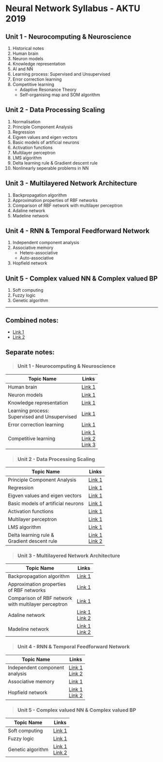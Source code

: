 <!---
---
puppeteer:
    pdf:
        format: A4
        displayHeaderFooter: false
        margin:
            top: 2cm
            right: 1cm
            bottom: 2cm
            left: 1cm
    image:
        quality: 100
        fullPage: true
---
--->
# Neural Network Syllabus - AKTU 2019

## Unit 1 - **Neurocomputing & Neuroscience**
1. Historical notes
2. Human brain
3. Neuron models
4. Knowledge representation
5. AI and NN
6. Learning process: Supervised and Unsupervised
7. Error correction learning
8. Competitive learning
    - Adaptive Resonance Theory
    - Self-organising map and SOM algorithm

## Unit 2 - **Data Processing Scaling**

1. Normalisation
3. Principle Component Analysis
4. Regression
6. Eigven values and eigen vectors
7. Basic models of artificial neurons
8. Activation functions
10. Multilayer perceptron
11. LMS algorithm
12. Delta learning rule & Gradient descent rule
13. Nonlinearly seperable problems in NN

## Unit 3 - **Multilayered Network Architecture**
1. Backpropagation algorithm
2. Approximation properties of RBF networks
3. Comparison of RBF network with multilayer perceptron
4. Adaline network
5. Madeline network

##  Unit 4 - **RNN & Temporal Feedforward Network**
1. Independent component analysis
2. Associative memory
    - Hetero-associative
    - Auto-associative
3. Hopfield network

## Unit 5 - **Complex valued NN & Complex valued BP**
1. Soft computing
2. Fuzzy logic
3. Genetic algorithm


---

## Combined notes:

* [Link 1][cn-1]
* [Link 2][cn-2]

## Separate notes:
>### Unit 1 - **Neurocomputing & Neuroscience**
| Topic Name | Links |
| --- | --- |
| Human brain | [Link 1][1] |
| Neuron models | [Link 1][2] |
| Knowledge representation | [Link 1][5] |
| Learning process: <br/>Supervised and Unsupervised | [Link 1][4] |
| Error correction learning | [Link 1][6] |
| Competitive learning | [Link 1][7]<br/>[Link 2][8]<br/>[Link 3][9] |

>### Unit 2 - **Data Processing Scaling**
| Topic Name | Links |
| --- | --- |
| Principle Component Analysis | [Link 1][10] |
| Regression | [Link 1][11] |
| Eigven values and eigen vectors | [Link 1][12] |
| Basic models of artificial neurons | [Link 1][13] |
| Activation functions | [Link 1][14] |
| Multilayer perceptron | [Link 1][15] |
| LMS algorithm | [Link 1][16] |
| Delta learning rule & <br/>Gradient descent rule | [Link 1][17]<br/>[Link 2][18] |

>### Unit 3 - **Multilayered Network Architecture**
| Topic Name | Links |
| --- | --- |
| Backpropagation algorithm | [Link 1][19] |
| Approximation properties <br/>of RBF networks | [Link 1][20] |
| Comparison of RBF network <br/>with multilayer perceptron | [Link 1][20] |
| Adaline network | [Link 1][21]<br/>[Link 2][22] |
| Madeline network | [Link 1][23]<br/>[Link 2][24] |

>### Unit 4 - **RNN & Temporal Feedforward Network**
| Topic Name | Links |
| --- | --- |
| Independent component <br/>analysis | [Link 1][25]<br/>[Link 2][26] |
| Associative memory | [Link 1][27] |
| Hopfield network | [Link 1][28]<br/>[Link 2][29] |

>### Unit 5 - **Complex valued NN & Complex valued BP**
| Topic Name | Links |
| --- | --- |
| Soft computing | [Link 1][30] |
| Fuzzy logic | [Link 1][31] |
| Genetic algorithm | [Link 1][32]<br/>[Link 2][33] |



[1]: https://docs.google.com/viewer?a=v&pid=sites&srcid=ZGVmYXVsdGRvbWFpbnxpaHNhbnlhc3NpbjJ8Z3g6NDQyYzU2NzY3ZjhlZjMwZQ
[2]: https://docs.google.com/viewer?a=v&pid=sites&srcid=ZGVmYXVsdGRvbWFpbnxpaHNhbnlhc3NpbjJ8Z3g6NGY0Nzk4YWU0YzBhZmRkNQ
[3]: https://docs.google.com/viewer?a=v&pid=sites&srcid=ZGVmYXVsdGRvbWFpbnxpaHNhbnlhc3NpbjJ8Z3g6NGY4MjNjN2Y4ZTdhNWM2MQ
[4]: https://techdifferences.com/difference-between-supervised-and-unsupervised-learning.html
[5]: http://www.cs.bham.ac.uk/~jxb/IAI/w5.pdf
[6]: https://en.wikibooks.org/wiki/Artificial_Neural_Networks/Error-Correction_Learning
[7]: http://research.cs.tamu.edu/prism/lectures/pr/pr_l16.pdf
[8]: http://www.cs.bham.ac.uk/~jxb/NN/l17.pdf
[9]: http://www.cs.csi.cuny.edu/~natacha/TeachFall_2008/GradCenter/StudentProjects/Proj1/ART.pdf
[10]: https://www.youtube.com/watch?v=g-Hb26agBFg
[11]: https://www.youtube.com/watch?v=zPG4NjIkCjc
[12]: https://www.khanacademy.org/math/linear-algebra/alternate-bases/eigen-everything/v/linear-algebra-introduction-to-eigenvalues-and-eigenvectors
[13]: https://cnl.salk.edu/~schraudo/teach/NNcourse/ann-overview.html
[14]: https://www.youtube.com/watch?v=9vB5nzrL4hY
[15]: https://machinelearningmastery.com/neural-networks-crash-course/
[16]: https://www.khanacademy.org/math/linear-algebra/alternate-bases/orthogonal-projections/v/linear-algebra-least-squares-approximation
[17]: https://www.youtube.com/watch?v=bb8c-QwhY-U
[18]: https://www.youtube.com/watch?v=dY9PuTIvRx0
[19]: https://www.youtube.com/watch?v=LOc_y67AzCA
[20]: http://home.iitk.ac.in/~lbehera/Files/Lecture5_RBFN.pdf
[21]: https://www.youtube.com/watch?v=SRRcrl4WBnc
[22]: https://www.youtube.com/watch?v=kUOKr0Dn9Bc
[23]: https://www.youtube.com/watch?v=5FYYiFMZPb0
[24]: https://www.youtube.com/watch?v=0Dngri5tifQ
[25]: https://www.youtube.com/watch?v=2WY7wCghSVI
[26]: https://www.youtube.com/watch?v=wIlrddNbXDo
[27]: https://www.tutorialspoint.com/artificial_neural_network/artificial_neural_network_associate_memory.htm
[28]: https://www.tutorialspoint.com/artificial_neural_network/artificial_neural_network_hopfield.htm
[29]: https://www.youtube.com/watch?v=DS6k0PhBjpI
[30]: https://medium.com/datadriveninvestor/introduction-to-soft-computing-d5fbae561920
[31]: https://www.geeksforgeeks.org/fuzzy-logic-introduction/
[32]: https://www.doc.ic.ac.uk/~nd/surprise_96/journal/vol1/hmw/article1.html
[33]: https://towardsdatascience.com/introduction-to-genetic-algorithms-including-example-code-e396e98d8bf3

[cn-1]: http://www.cs.bham.ac.uk/~jxb/NN/lR.pdf
[cn-2]:  https://www.tutorialspoint.com/artificial_neural_network/artificial_neural_network_supervised_learning.htm